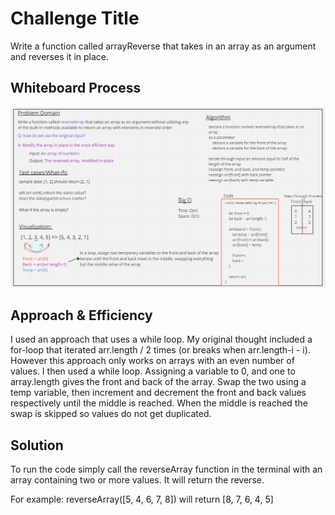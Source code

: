 # Challenge Title

Write a function called arrayReverse that takes in an array as an argument and reverses it in place.

## Whiteboard Process

![Whiteboard for array-reverse](./assets/UMLArrayReverse.png)

## Approach & Efficiency

I used an approach that uses a while loop. My original thought included a for-loop that iterated arr.length / 2 times (or breaks when arr.length-i - i). However this approach only works on arrays with an even number of values. I then used a while loop. Assigning a variable to 0, and one to array.length gives the front and back of the array. Swap the two using a temp variable, then increment and decrement the front and back values respectively until the middle is reached. When the middle is reached the swap is skipped so values do not get duplicated.

## Solution

<!-- Show how to run your code, and examples of it in action -->

To run the code simply call the reverseArray function in the terminal
with an array containing two or more values. It will return the reverse.

For example: reverseArray([5, 4, 6, 7, 8]) will return [8, 7, 6, 4, 5]
